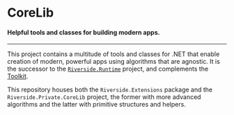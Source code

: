 # CoreLib

#### Helpful tools and classes for building modern apps.

---

This project contains a multitude of tools and classes for .NET that enable creation of modern, powerful apps using algorithms that are agnostic.
It is the successor to the [`Riverside.Runtime`](https://nuget.org/packages/Riverside.Runtime) project, and complements the [Toolkit](https://github.com/RiversideValley/Toolkit).

This repository houses both the `Riverside.Extensions` package and the `Riverside.Private.CoreLib` project, the former with more advanced algorithms and the latter with primitive structures and helpers.
